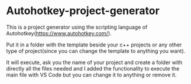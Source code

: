 # Autohotkey-project-generator

This is a project generator using the scripting language of Autohotkey(https://www.autohotkey.com/).

Put it in a folder with the template beside your c++ projects or any other type of project(since you can change the template to anything you want).

It will execute, ask you the name of your project and create a folder with directly all the files needed and I added the functionality to execute the main file with VS Code but you can change it to anything or remove it.
